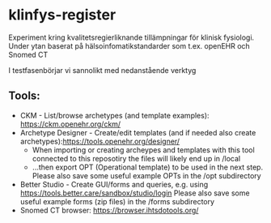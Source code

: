 # klinfys-register
Experiment kring kvalitetsregierliknande tillämpningar för klinisk fysiologi. Under ytan baserat på hälsoinfomatikstandarder som t.ex. openEHR och Snomed CT

I testfasenbörjar vi sannolikt med nedanstående verktyg 

## Tools:
* CKM - List/browse archetypes (and template examples): https://ckm.openehr.org/ckm/
* Archetype Designer - Create/edit templates (and if needed also create archetypes):https://tools.openehr.org/designer/
    * When importing or creating archeypes and templates with this tool connected to this reposotiry the files will likely end up in /local
    * ...then export OPT (Operational template) to be used in the next step. Please also save some useful example OPTs in the /opt subdirectory
* Better Studio - Create GUI/forms and queries, e.g. using https://tools.better.care/sandbox/studio/login Please also save some useful example forms (zip files) in the /forms subdirectory
* Snomed CT browser: https://browser.ihtsdotools.org/

